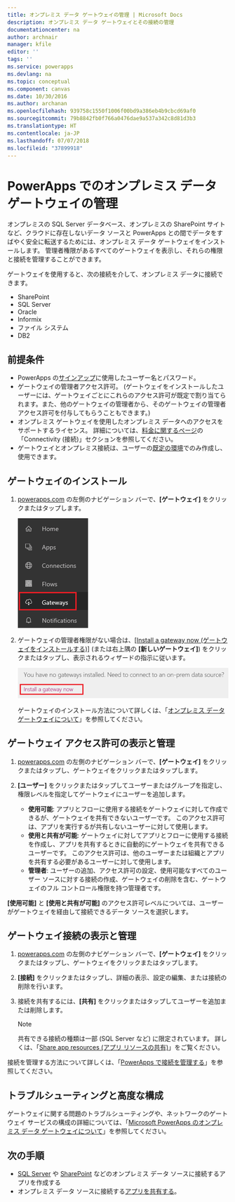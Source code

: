 ```yaml
---
title: オンプレミス データ ゲートウェイの管理 | Microsoft Docs
description: オンプレミス データ ゲートウェイとその接続の管理
documentationcenter: na
author: archnair
manager: kfile
editor: ''
tags: ''
ms.service: powerapps
ms.devlang: na
ms.topic: conceptual
ms.component: canvas
ms.date: 10/30/2016
ms.author: archanan
ms.openlocfilehash: 939758c1550f1006f00bd9a386eb4b9cbcd69af0
ms.sourcegitcommit: 79b8842fb0f766a0476dae9a537a342c8d81d3b3
ms.translationtype: HT
ms.contentlocale: ja-JP
ms.lasthandoff: 07/07/2018
ms.locfileid: "37899918"
---
```

# <a name="manage-an-on-premises-data-gateway-in-powerapps"></a>PowerApps でのオンプレミス データ ゲートウェイの管理
オンプレミスの SQL Server データベース、オンプレミスの SharePoint サイトなど、クラウドに存在しないデータ ソースと PowerApps との間でデータをすばやく安全に転送するためには、オンプレミス データ ゲートウェイをインストールします。 管理者権限があるすべてのゲートウェイを表示し、それらの権限と接続を管理することができます。

ゲートウェイを使用すると、次の接続を介して、オンプレミス データに接続できます。

* SharePoint
* SQL Server
* Oracle
* Informix
* ファイル システム
* DB2

## <a name="prerequisites"></a>前提条件
* PowerApps の[サインアップ](../signup-for-powerapps.md)に使用したユーザー名とパスワード。
* ゲートウェイの管理者アクセス許可。 (ゲートウェイをインストールしたユーザーには、ゲートウェイごとにこれらのアクセス許可が既定で割り当てられます。また、他のゲートウェイの管理者から、そのゲートウェイの管理者アクセス許可を付与してもらうこともできます。)
* オンプレミス ゲートウェイを使用したオンプレミス データへのアクセスをサポートするライセンス。 詳細については、[料金に関するページ](https://powerapps.microsoft.com/pricing/)の「Connectivity (接続)」セクションを参照してください。
* ゲートウェイとオンプレミス接続は、ユーザーの[既定の環境](working-with-environments.md)でのみ作成し、使用できます。

## <a name="install-a-gateway"></a>ゲートウェイのインストール
1. [powerapps.com](https://web.powerapps.com) の左側のナビゲーション バーで、**[ゲートウェイ]** をクリックまたはタップします。

    ![左側のナビゲーション バーのゲートウェイ](./media/gateway-management/manage-gateway.png)

2. ゲートウェイの管理者権限がない場合は、[[Install a gateway now (ゲートウェイをインストールする)]](http://go.microsoft.com/fwlink/?LinkID=820931) (または右上隅の **[新しいゲートウェイ]**) をクリックまたはタップし、表示されるウィザードの指示に従います。

    ![ゲートウェイのインストール](./media/gateway-management/no-gateway-installed.png)

    ゲートウェイのインストール方法について詳しくは、「[オンプレミス データ ゲートウェイについて](gateway-reference.md)」を参照してください。

## <a name="view-and-manage-gateway-permissions"></a>ゲートウェイ アクセス許可の表示と管理
1. [powerapps.com](https://web.powerapps.com) の左側のナビゲーション バーで、**[ゲートウェイ]** をクリックまたはタップし、ゲートウェイをクリックまたはタップします。

2. **[ユーザー]** をクリックまたはタップしてユーザーまたはグループを指定し、権限レベルを指定してゲートウェイにユーザーを追加します。

   * **使用可能**: アプリとフローに使用する接続をゲートウェイに対して作成できるが、ゲートウェイを共有できないユーザーです。 このアクセス許可は、アプリを実行するが共有しないユーザーに対して使用します。
   * **使用と共有が可能**: ゲートウェイに対してアプリとフローに使用する接続を作成し、アプリを共有するときに自動的にゲートウェイを共有できるユーザーです。 このアクセス許可は、他のユーザーまたは組織とアプリを共有する必要があるユーザーに対して使用します。
   * **管理者**: ユーザーの追加、アクセス許可の設定、使用可能なすべてのユーザー ソースに対する接続の作成、ゲートウェイの削除を含む、ゲートウェイのフル コントロール権限を持つ管理者です。

**[使用可能]** と **[使用と共有が可能]** のアクセス許可レベルについては、ユーザーがゲートウェイを経由して接続できるデータ ソースを選択します。

## <a name="view-and-manage-gateway-connections"></a>ゲートウェイ接続の表示と管理
1. [powerapps.com](https://web.powerapps.com) の左側のナビゲーション バーで、**[ゲートウェイ]** をクリックまたはタップし、ゲートウェイをクリックまたはタップします。

2. **[接続]** をクリックまたはタップし、詳細の表示、設定の編集、または接続の削除を行います。

3. 接続を共有するには、**[共有]** をクリックまたはタップしてユーザーを追加または削除します。

    > [!NOTE]
   > 共有できる接続の種類は一部 (SQL Server など) に限定されています。 詳しくは、「[Share app resources (アプリ リソースの共有)](share-app-resources.md)」をご覧ください。

接続を管理する方法について詳しくは、「[PowerApps で接続を管理する](add-manage-connections.md)」を参照してください。

## <a name="troubleshooting-and-advanced-configuration"></a>トラブルシューティングと高度な構成
ゲートウェイに関する問題のトラブルシューティングや、ネットワークのゲートウェイ サービスの構成の詳細については、「[Microsoft PowerApps のオンプレミス データ ゲートウェイについて](gateway-reference.md)」を参照してください。

## <a name="next-steps"></a>次の手順
* [SQL Server](connections/connection-azure-sqldatabase.md) や [SharePoint](connections/connection-sharepoint-online.md) などのオンプレミス データ ソースに接続するアプリを作成する
* オンプレミス データ ソースに接続する[アプリを共有する](share-app.md)。
